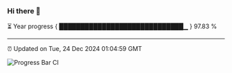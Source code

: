 ### Hi there 👋

⏳ Year progress { █████████████████████████████▁ } 97.83 %

---

⏰ Updated on Tue, 24 Dec 2024 01:04:59 GMT

![Progress Bar CI](https://github.com/liununu/liununu/workflows/Progress%20Bar%20CI/badge.svg)
